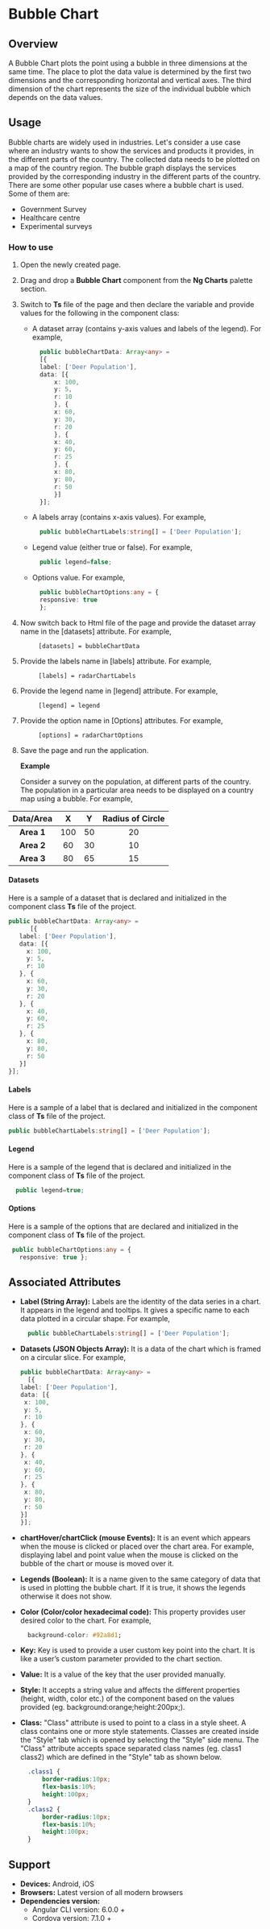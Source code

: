 # Bubble Chart

## Overview

A Bubble Chart plots the point using a bubble in three dimensions at the same time. The place to plot the data value is determined by the first two dimensions and the corresponding horizontal and vertical axes. The third dimension of the chart represents the size of the individual bubble which depends on the data values.

## Usage

Bubble charts are widely used in industries. Let's consider a use case where an industry wants to show the services and products it provides, in the different parts of the country. The collected data needs to be plotted on a map of the country region. The bubble graph displays the services provided by the corresponding industry in the different parts of the country. There are some other popular use cases where a bubble chart is used. Some of them are:

* Government Survey
* Healthcare centre
* Experimental surveys

### How to use

1. Open the newly created page.
2. Drag and drop a **Bubble Chart** component from the **Ng Charts** palette section.
3. Switch to **Ts** file of the page and then declare the variable and provide values for the following in the component class: 
   * A dataset array \(contains y-axis values and labels of the legend\). For example,

     ```typescript
       public bubbleChartData: Array<any> =
       [{
       label: ['Deer Population'],
       data: [{
           x: 100,
           y: 5,
           r: 10
           }, {
           x: 60,
           y: 30,
           r: 20
           }, {
           x: 40,
           y: 60,
           r: 25
           }, {
           x: 80,
           y: 80,
           r: 50
           }]
       }];
     ```

   * A labels array \(contains x-axis values\). For example,

     ```typescript
       public bubbleChartLabels:string[] = ['Deer Population'];
     ```

   * Legend value \(either true or false\). For example, 

     ```typescript
       public legend=false;
     ```

   * Options value. For example,

     ```typescript
       public bubbleChartOptions:any = {
       responsive: true
       };
     ```
4. Now switch back to Html file of the page and provide the dataset array name in the \[datasets\] attribute. For example,

   ```text
        [datasets] = bubbleChartData
   ```

5. Provide the labels name in \[labels\] attribute. For example,

   ```text
        [labels] = radarChartLabels
   ```

6. Provide the legend name in \[legend\] attribute. For example,

   ```text
        [legend] = legend
   ```

7. Provide the option name in \[Options\] attributes. For example,

   ```text
        [options] = radarChartOptions
   ```

8. Save the page and run the application. 

   **Example**

   Consider a survey on the population, at different parts of the country. The population in a particular area needs to be displayed on a country map using a bubble. For example,

| Data/Area | X | Y | Radius of Circle |
| :---: | :---: | :---: | :---: |
| **Area 1** | 100 | 50 | 20 |
| **Area 2** | 60 | 30 | 10 |
| **Area 3** | 80 | 65 | 15 |

#### Datasets

Here is a sample of a dataset that is declared and initialized in the component class **Ts** file of the project.

```typescript
public bubbleChartData: Array<any> =
      [{
   label: ['Deer Population'],
   data: [{
     x: 100,
     y: 5,
     r: 10
   }, {
     x: 60,
     y: 30,
     r: 20
   }, {
     x: 40,
     y: 60,
     r: 25
   }, {
     x: 80,
     y: 80,
     r: 50
   }]
}];
```

#### Labels

Here is a sample of a label that is declared and initialized in the component class of **Ts** file of the project.

```typescript
public bubbleChartLabels:string[] = ['Deer Population'];
```

#### Legend

Here is a sample of the legend that is declared and initialized in the component class of **Ts** file of the project.

```typescript
  public legend=true;
```

#### Options

Here is a sample of the options that are declared and initialized in the component class of **Ts** file of the project.

```typescript
 public bubbleChartOptions:any = {
   responsive: true };
```

## Associated Attributes

* **Label \(String Array\):** Labels are the identity of the data series in a chart. It appears in the legend and tooltips. It gives a specific name to each data plotted in a circular shape. For example,

  ```typescript
    public bubbleChartLabels:string[] = ['Deer Population'];
  ```

* **Datasets \(JSON Objects Array\):** It is a data of the chart which is framed on a circular slice. For example,

  ```typescript
  public bubbleChartData: Array<any> =
    [{
  label: ['Deer Population'],
  data: [{
   x: 100,
   y: 5,
   r: 10
  }, {
   x: 60,
   y: 30,
   r: 20
  }, {
   x: 40,
   y: 60,
   r: 25
  }, {
   x: 80,
   y: 80,
   r: 50
  }]
  }];
  ```

* **chartHover/chartClick \(mouse Events\):** It is an event which appears when the mouse is clicked or placed over the chart area. For example, displaying label and point value when the mouse is clicked on the bubble of the chart or mouse is moved over it. 
* **Legends \(Boolean\):** It is a name given to the same category of data that is used in plotting the bubble chart. If it is true, it shows the legends otherwise it does not show.
* **Color \(Color/color hexadecimal code\):** This property provides user desired color to the chart. For example, 

  ```css
    background-color: #92a8d1;
  ```

* **Key:** Key is used to provide a user custom key point into the chart. It is like a user’s custom parameter provided to the chart section.
* **Value:** It is a value of the key that the user provided manually.
* **Style:** It accepts a string value and affects the different properties \(height, width, color etc.\) of the component based on the values provided \(eg. background:orange;height:200px;\).
* **Class:** "Class" attribute is used to point to a class in a style sheet. A class contains one or more style statements. Classes are created inside the "Style" tab which is opened by selecting the "Style" side menu. The "Class" attribute accepts space separated class names \(eg. class1 class2\) which are defined in the "Style" tab as shown below.

  ```css
    .class1 {
        border-radius:10px;
        flex-basis:10%;
        height:100px;
    }
    .class2 {
        border-radius:10px;
        flex-basis:10%;
        height:100px;
    }
  ```

## Support

* **Devices:** Android, iOS
* **Browsers:**  Latest version of all modern browsers
* **Dependencies version:** 
  * Angular CLI version: 6.0.0 + 
  * Cordova version: 7.1.0 + 

